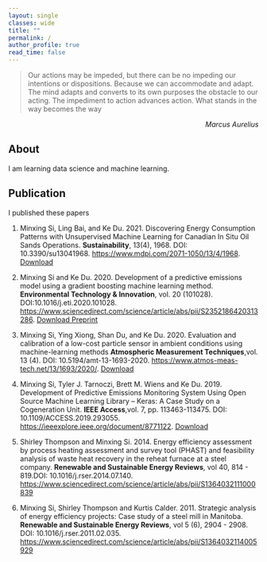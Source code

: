 ```yaml
---
layout: single
classes: wide
title: ""
permalink: /
author_profile: true
read_time: false
---
```


> Our actions may be impeded, but there can be no impeding our intentions or dispositions. Because we can accommodate and adapt. The mind adapts and converts to its own purposes the obstacle to our acting. The impediment to action advances action. What stands in the way becomes the way

<div align="right"><cite>Marcus Aurelius</cite></div>


## About

I am learning data science and machine learning.

## Publication

I published these papers

1. Minxing Si, Ling Bai, and Ke Du. 2021. Discovering Energy Consumption Patterns with Unsupervised Machine Learning for Canadian In Situ Oil Sands Operations. **Sustainability**, 13(4), 1968. DOI: 10.3390/su13041968. <https://www.mdpi.com/2071-1050/13/4/1968>. [Download](./assets/files/sustainability-13-01968-v2.pdf)

2. Minxing Si and Ke Du. 2020. Development of a predictive emissions model using a gradient boosting machine learning method. **Environmental Technology & Innovation**, vol. 20 (101028). DOI:10.1016/j.eti.2020.101028. <https://www.sciencedirect.com/science/article/abs/pii/S2352186420313286>. [Download Preprint](./assets/files/PEMS_XGBoost_ETI.pdf)

3. Minxing Si, Ying Xiong, Shan Du, and Ke Du. 2020. Evaluation and calibration of a low-cost particle sensor in ambient conditions using machine-learning methods **Atmospheric Measurement Techniques**,vol. 13 (4). DOI: 10.5194/amt-13-1693-2020. <https://www.atmos-meas-tech.net/13/1693/2020/>. [Download](./assets/files/AMT_Sensor.pdf)

4. Minxing Si, Tyler J. Tarnoczi, Brett M. Wiens and Ke Du. 2019. Development of Predictive Emissions Monitoring System Using Open Source Machine Learning Library – Keras: A Case Study on a Cogeneration Unit. **IEEE Access**,vol. 7, pp. 113463-113475. DOI: 10.1109/ACCESS.2019.293055. <https://ieeexplore.ieee.org/document/8771122>. [Download](./assets/files/IEEE_PEMS.pdf)

5. Shirley Thompson and Minxing Si. 2014. Energy efficiency assessment by process heating assessment and survey tool (PHAST) and feasibility analysis of waste heat recovery in the reheat furnace at a steel company. **Renewable and Sustainable Energy Reviews**, vol 40, 814 - 819.DOI: 10.1016/j.rser.2014.07.140. <https://www.sciencedirect.com/science/article/abs/pii/S1364032111000839>

6. Minxing Si, Shirley Thompson and Kurtis Calder. 2011. Strategic analysis of energy efficiency projects: Case study of a steel mill in Manitoba. **Renewable and Sustainable Energy Reviews**, vol 5 (6), 2904 - 2908. DOI: 10.1016/j.rser.2011.02.035. <https://www.sciencedirect.com/science/article/abs/pii/S1364032114005929>
